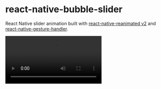 # react-native-bubble-slider
React Native slider animation built with [react-native-reanimated v2](https://github.com/software-mansion/react-native-reanimated) and [react-native-gesture-handler](https://github.com/software-mansion/react-native-gesture-handler).


![Alt Text](https://github.com/tsdmrfth/react-native-bubble-slider/blob/main/output/output.mov)
